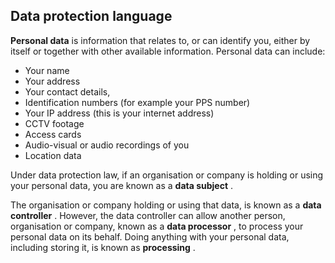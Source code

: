 ##  Data protection language

**Personal data** is information that relates to, or can identify you, either
by itself or together with other available information. Personal data can
include:

  * Your name 
  * Your address 
  * Your contact details, 
  * Identification numbers (for example your PPS number) 
  * Your IP address (this is your internet address) 
  * CCTV footage 
  * Access cards 
  * Audio-visual or audio recordings of you 
  * Location data 

Under data protection law, if an organisation or company is holding or using
your personal data, you are known as a **data subject** .

The organisation or company holding or using that data, is known as a **data
controller** . However, the data controller can allow another person,
organisation or company, known as a **data processor** , to process your
personal data on its behalf. Doing anything with your personal data, including
storing it, is known as **processing** .
